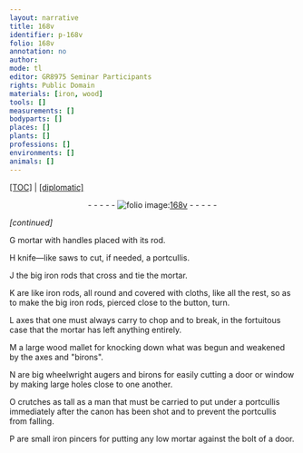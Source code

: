 ```yaml
---
layout: narrative
title: 168v
identifier: p-168v
folio: 168v
annotation: no
author:
mode: tl
editor: GR8975 Seminar Participants
rights: Public Domain
materials: [iron, wood]
tools: []
measurements: []
bodyparts: []
places: []
plants: []
professions: []
environments: []
animals: []
---
```


<p><a href="{{ site.baseurl }}/translation/">[TOC]</a> | <a href="{{ site.baseurl }}/_texts/p-168v_tc.md/">[diplomatic]</a></p><div class="folio" align="center">- - - - - <a href="http://gallica.bnf.fr/ark:/12148/btv1b10500001g/f342.image" target="_blank"><img src="https://cu-mkp.github.io/2017-workshop-edition/assets/photo-icon.png" alt="folio image: " style="display:inline-block; margin-bottom:-3px;"/>168v</a> - - - - - </div>  
 
*[continued]*
  
G mortar with handles placed with its rod.
 
H knife—like saws to cut, if needed, a portcullis.
 
J the big <span class="m">iron</span> rods that cross and tie the mortar.
 
K are like <span class="m">iron</span> rods, all round and covered with cloths, like all the rest, so as to make the big <span class="m">iron</span> rods, pierced close to the button, turn.
 
L axes that one must always carry to chop and to break, in the fortuitous case that the mortar has left anything entirely.
 
M a large <span class="m">wood</span> mallet for knocking down what was begun and weakened by the axes and "birons".
 
N are big wheelwright augers and birons for easily cutting a door or window by making large holes close to one another.
 
O crutches as tall as a man that must be carried to put under a portcullis immediately after the canon has been shot and to prevent the portcullis from falling.
 
P are small <span class="m">iron</span> pincers for putting any low mortar against the bolt of a door.
 
